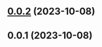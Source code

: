 

## [0.0.2](https://github.com/FE-CodeGenius/codegenius-format-plugin/compare/0.0.1...0.0.2) (2023-10-08)

## 0.0.1 (2023-10-08)
